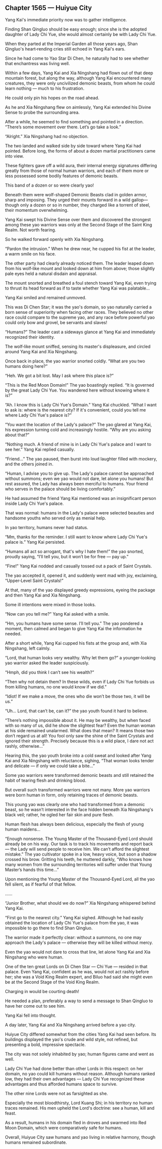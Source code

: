## Chapter 1565 — Huiyue City

Yang Kai's immediate priority now was to gather intelligence.

Finding Shan Qingluo should be easy enough; since she is the adopted daughter of Lady Chi Yue, she would almost certainly be with Lady Chi Yue.

When they parted at the Imperial Garden all those years ago, Shan Qingluo's heart‑rending cries still echoed in Yang Kai's ears.

Since he had come to Yao Star Di Chen, he naturally had to see whether that enchantress was living well.

Within a few days, Yang Kai and Xia Ningshang had flown out of that deep mountain forest, but along the way, although Yang Kai encountered many creatures, they were only uncivilized demonic beasts, from whom he could learn nothing — much to his frustration.

He could only pin his hopes on the road ahead.

As he and Xia Ningshang flew on aimlessly, Yang Kai extended his Divine Sense to probe the surrounding area.

After a while, he seemed to find something and pointed in a direction. “There’s some movement over there. Let’s go take a look.”

“Alright.” Xia Ningshang had no objection.

The two landed and walked side by side toward where Yang Kai had pointed. Before long, the forms of about a dozen martial practitioners came into view.

These fighters gave off a wild aura, their internal energy signatures differing greatly from those of normal human warriors, and each of them more or less possessed some bodily features of demonic beasts.

This band of a dozen or so were clearly yao!

Beneath them were wolf-shaped Demonic Beasts clad in golden armor, sharp and imposing. They urged their mounts forward in a wild gallop—though only a dozen or so in number, they charged like a torrent of steel, their momentum overwhelming.

Yang Kai swept his Divine Sense over them and discovered the strongest among these yao warriors was only at the Second Stage of the Saint King Realm. Not worth fearing.

So he walked forward openly with Xia Ningshang.

“Pardon the intrusion.” When he drew near, he cupped his fist at the leader, a warm smile on his face.

The other party had clearly already noticed them. The leader leaped down from his wolf‑like mount and looked down at him from above; those slightly pale eyes held a natural disdain and appraisal.

The mount snorted and breathed a foul stench toward Yang Kai, even trying to thrust its head forward as if to taste whether Yang Kai was palatable…

Yang Kai smiled and remained unmoved.

This was Di Chen Star; it was the yao's domain, so yao naturally carried a born sense of superiority when facing other races. They believed no other race could compare to the supreme yao, and any race before powerful yao could only bow and grovel, be servants and slaves!

“Humans?” The leader cast a sideways glance at Yang Kai and immediately recognized their identity.

The wolf‑like mount sniffed, sensing its master's displeasure, and circled around Yang Kai and Xia Ningshang.

Once back in place, the yao warrior snorted coldly. “What are you two humans doing here?”

“Heh. We got a bit lost. May I ask where this place is?”

“This is the Red Moon Domain!” The yao boastingly replied. “It is governed by the great Lady Chi Yue. You wandered here without knowing where it is?”

“Ah. I know this is Lady Chi Yue's Domain.” Yang Kai chuckled. “What I want to ask is: where is the nearest city? If it's convenient, could you tell me where Lady Chi Yue's palace is?”

“You want the location of the Lady's palace?” The yao glared at Yang Kai, his expression turning cold and increasingly hostile. “Why are you asking about that?”

“Nothing much. A friend of mine is in Lady Chi Yue's palace and I want to see her.” Yang Kai replied casually.

“Friend…” The yao paused, then burst into loud laughter filled with mockery, and the others joined in.

“Human, I advise you to give up. The Lady's palace cannot be approached without summons; even we yao would not dare, let alone you humans! But rest assured, the Lady has always been merciful to humans. Your friend who serves in the palace should be living comfortably.”

He had assumed the friend Yang Kai mentioned was an insignificant person inside Lady Chi Yue's palace.

That was normal: humans in the Lady's palace were selected beauties and handsome youths who served only as menial help.

In yao territory, humans never had status.

“Mm, thanks for the reminder. I still want to know where Lady Chi Yue's palace is.” Yang Kai persisted.

“Humans all act so arrogant, that's why I hate them!” the yao snorted, proudly saying, “I’ll tell you, but it won’t be for free — pay up.”

“Fine!” Yang Kai nodded and casually tossed out a pack of Saint Crystals.

The yao accepted it, opened it, and suddenly went mad with joy, exclaiming, “Upper‑Level Saint Crystals!”

At that, many of the yao displayed greedy expressions, eyeing the package and then Yang Kai and Xia Ningshang.

Some ill intentions were mixed in those looks.

“Now can you tell me?” Yang Kai asked with a smile.

“Hm, you humans have some sense. I’ll tell you.” The yao pondered a moment, then calmed and began to give Yang Kai the information he needed.

After a short while, Yang Kai cupped his fists at the group and, with Xia Ningshang, left calmly.

“Lord, that human looks very wealthy. Why let them go?” a younger‑looking yao warrior asked the leader suspiciously.

“Hmph, did you think I can’t see his wealth?”

“Then why not detain them? In these wilds, even if Lady Chi Yue forbids us from killing humans, no one would know if we did.”

“Idiot! If we make a move, the ones who die won’t be those two, it will be us.”

“Uh… Lord, that can’t be, can it?” the yao youth found it hard to believe.

“There’s nothing impossible about it. He may be wealthy, but when faced with so many of us, did he show the slightest fear? Even the human woman at his side remained unalarmed. What does that mean? It means those two don’t regard us at all! You fool only saw the shine of the Saint Crystals and ignored their strength. Precisely because this is a wild place, I dare not act rashly, otherwise…”

Hearing this, the yao youth broke into a cold sweat and looked after Yang Kai and Xia Ningshang with reluctance, sighing, “That woman looks tender and delicate — if only we could take a bite…”

Some yao warriors were transformed demonic beasts and still retained the habit of tearing flesh and drinking blood.

But overall such transformed warriors were not many. More yao warriors were born human in form, only retaining traces of demonic beasts.

This young yao was clearly one who had transformed from a demonic beast, so he wasn’t interested in the face hidden beneath Xia Ningshang's black veil; rather, he ogled her fair skin and pure flesh.

Human flesh has always been delicious, especially the flesh of young human maidens…

“Enough nonsense. The Young Master of the Thousand-Eyed Lord should already be on his way. Our task is to track his movements and report back — the Lady will send people to receive him. We can’t afford the slightest mistake.” The yao cultivator spoke in a low, heavy voice, but soon a shadow crossed his brow. Gritting his teeth, he muttered darkly, “Who knows how many women from the surrounding territories will suffer under that Young Master’s hands this time…”

Upon mentioning the Young Master of the Thousand-Eyed Lord, all the yao fell silent, as if fearful of that fellow.

……

“Junior Brother, what should we do now?” Xia Ningshang whispered behind Yang Kai.

“First go to the nearest city.” Yang Kai sighed. Although he had easily obtained the location of Lady Chi Yue's palace from the yao, it was impossible to go there to find Shan Qingluo.

The warrior made it perfectly clear: without a summons, no one may approach the Lady's palace — otherwise they will be killed without mercy.

Even the yao would not dare to cross that line, let alone Yang Kai and Xia Ningshang who were human.

One of the ten great Lords on Di Chen Star — Chi Yue — resided in that palace. Even Yang Kai, confident as he was, would not act rashly before her; she was a Void King Realm expert, and Biluo had said she might even be at the Second Stage of the Void King Realm.

Charging in would be courting death!

He needed a plan, preferably a way to send a message to Shan Qingluo to have her come out to see him.

Yang Kai fell into thought.

A day later, Yang Kai and Xia Ningshang arrived before a yao city.

Huiyue City differed somewhat from the cities Yang Kai had seen before. Its buildings displayed the yao's crude and wild style, not refined, but presenting a bold, impressive spectacle.

The city was not solely inhabited by yao; human figures came and went as well.

Lady Chi Yue had done better than other Lords in this respect: on her domain, no yao could kill humans without reason. Although humans ranked low, they had their own advantages — Lady Chi Yue recognized these advantages and thus afforded humans space to survive.

The other nine Lords were not as farsighted as she.

Especially the most bloodthirsty, Lord Kuang Shi; in his territory no human traces remained. His men upheld the Lord's doctrine: see a human, kill and feast.

As a result, humans in his domain fled in droves and swarmed into Red Moon Domain, which were comparatively safe for humans.

Overall, Huiyue City saw humans and yao living in relative harmony, though humans remained subordinate.
